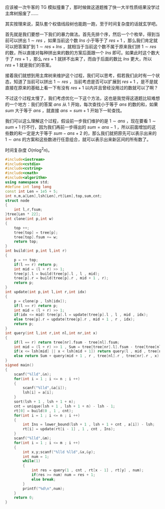 应该被一次牛客的 TG 模拟撞重了，那时候做这道题推了快一大半性质结果没学过主席树报废了……     

其实按理来说，莫队套个权值线段树也能跑一跑，至于时间复杂度的话就玄学吧。   

首先就是我们要想一下我们的暴力做法。首先先排个序，然后一个个枚举，得到当前可以拼出 $1 \sim res$ ，如果当前这个数 $Ins$ 小于等于了 $res + 1$ ，那么我们肯定就可以把答案扩到 $1 \sim res + Ins$ ，就相当于当前这个数不属于原来我们拼 $1 \sim res$ 的数，所以直接对每种拼出来的数的方案后面跟一个 $Ins$ 即可。如果此时这个数大于了 $res + 1$ ，那么 $res + 1$ 就拼不出来了，而由于后面的数比 $Ins$ 更大，所以 $res + 1$ 就是我们的答案。      

接着我们就想到用主席树来维护这个过程，我们可以思考，假若我们此时有一个状态，知道了当前可以拼出 $1 \sim res$ ，当前考虑是否可以扩展到 $res + 1$ ，是不是就直接在原来的基础上看一下有没有 $res + 1$ 以内并且曾经没用过的数就可以了啊？    

不过这个过程太慢了，我们考虑优化一下这个方法，这也是我觉得这道题比较难想的一个地方：我们的答案 $ans$ 从 $1$ 开始，每次查找小于等于 $ans$ 的数的和，如果 $sum$ 大于等于 $ans$ ，就直接 $ans = sum + 1$ 开始下一轮查找。    

我们可以这么理解这个过程，假设前一步我们维护的是 $1 \sim ans$ ，现在要看 $1 \sim sum + 1$ 行不行，因为我们再前一步得出的 $sum = ans - 1$ ，所以前面增加的这些数的和一定是大于等于 $sum - ans + 2$ 的，那么我们就把原先可以表示出来的 $1 \sim ans$ 的方案和这些数进行任意组合，就可以表示出来新区间的所有数了。   

时间复杂度 $O(n \log ^ 2 n)$。

```cpp
#include<iostream>
#include<cstdio>
#include<cstring>
#include<cmath>
#include<algorithm>
using namespace std;
#define int long long
const int Len = 1e5 + 5;
int n,m,a[Len],lsh[Len],rt[Len],top,sum,cnt;
struct node
{
	int l,r,fsum;
}tree[Len * 22];
int clone(int p,int w)
{
	top ++;
	tree[top] = tree[p];
	tree[top].fsum += w;
	return top;
}
int build(int p,int l,int r)
{
	p = ++ top;
	if(l == r) return p;
	int mid = (l + r) >> 1;
	tree[p].l = build(tree[p].l , l , mid);
	tree[p].r = build(tree[p].r , mid + 1 , r);
	return p;
}
int update(int p,int l,int r,int idx)
{
	p = clone(p , lsh[idx]);
	if(l == r) return p;
	int mid = (l + r) >> 1;
	if(idx <= mid) tree[p].l = update(tree[p].l , l , mid , idx);
	else tree[p].r = update(tree[p].r , mid + 1 , r , idx);
	return p;
}
int query(int l,int r,int nl,int nr,int x)
{
	if(l == r) return tree[nr].fsum - tree[nl].fsum;
	int mid = (l + r) >> 1 , Sum = tree[tree[nr].l].fsum - tree[tree[nl].l].fsum;
	if(x <= lsh[mid] || x < lsh[mid + 1]) return query(l , mid , tree[nl].l , tree[nr].l , x);
	else return Sum + query(mid + 1 , r , tree[nl].r , tree[nr].r , x);
}
signed main()
{
	scanf("%lld",&n);
	for(int i = 1 ; i <= n ; i ++) 
	{
		scanf("%lld",&a[i]);
		lsh[i] = a[i];
	}
	sort(lsh + 1 , lsh + 1 + n);
	cnt = unique(lsh + 1 , lsh + 1 + n) - lsh - 1;
	rt[0] = build(0 , 1 , cnt);
	for(int i = 1 ; i <= n ; i ++)
	{
		int Ins = lower_bound(lsh + 1 , lsh + 1 + cnt , a[i]) - lsh;
		rt[i] = update(rt[i - 1] , 1 , cnt , Ins);
	}
	scanf("%lld",&m);
	for(int i = 1 ; i <= m ; i ++)
	{
		int x,y;scanf("%lld %lld",&x,&y);
		int num = 1;
		while(1)
		{
			int res = query(1 , cnt , rt[x - 1] , rt[y] , num);
			if(res >= num) num = res + 1;
			else break;
		}
		printf("%d\n",num);
	}
	return 0;
}
```